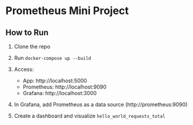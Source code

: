 # Prometheus Mini Project

## How to Run

1. Clone the repo
2. Run `docker-compose up --build`
3. Access:
   - App: http://localhost:5000
   - Prometheus: http://localhost:9090
   - Grafana: http://localhost:3000

4. In Grafana, add Prometheus as a data source (http://prometheus:9090)
5. Create a dashboard and visualize `hello_world_requests_total`